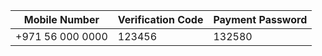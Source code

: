 <div className='full-width-table-container'>

| Mobile Number    | Verification Code   | Payment Password |
| ---------------- | ------------------- | ---------------- |
| +971 56 000 0000 | 123456              | 132580           |

</div>